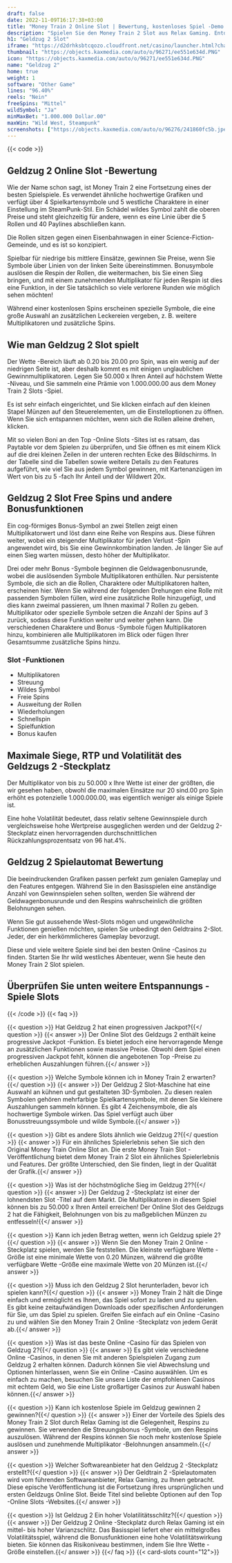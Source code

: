 ```yaml
---
draft: false
date: 2022-11-09T16:17:38+03:00
title: "Money Train 2 Online Slot | Bewertung, kostenloses Spiel -Demo & Bonus"
description: "Spielen Sie den Money Train 2 Slot aus Relax Gaming. Entdecken Sie die Details hier bei, einschließlich Gameplay, Funktionen und wie Sie die Top -Boni beanspruchen."
h1: "Geldzug 2 Slot"
iframe: "https://d2drhksbtcqozo.cloudfront.net/casino/launcher.html?channel=web&gameid=moneytrain2&moneymode=fun&jurisdiction=MT"
thumbnail: "https://objects.kaxmedia.com/auto/o/96271/ee551e634d.PNG"
icon: "https://objects.kaxmedia.com/auto/o/96271/ee551e634d.PNG"
name: "Geldzug 2"
home: true
weight: 1
software: "Other Game"
lines: "96.40%"
reels: "Nein"
freeSpins: "Mittel"
wildSymbol: "Ja"
minMaxBet: "1.000.000 Dollar.00"
maxWin: "Wild West, Steampunk"
screenshots: ["https://objects.kaxmedia.com/auto/o/96276/241860fc5b.jpeg"]
---
```


{{< code >}}<h2>Geldzug 2 Online Slot -Bewertung</h2><p>Wie der Name schon sagt, ist Money Train 2 eine Fortsetzung eines der besten Spielspiele. Es verwendet ähnliche hochwertige Grafiken und verfügt über 4 Spielkartensymbole und 5 westliche Charaktere in einer Einstellung im SteamPunk-Stil. Ein Schädel wildes Symbol zahlt die oberen Preise und steht gleichzeitig für andere, wenn es eine Linie über die 5 Rollen und 40 Paylines abschließen kann.</p><p>Die Rollen sitzen gegen einen Eisenbahnwagen in einer Science-Fiction-Gemeinde, und es ist so konzipiert.</p><p>Spielbar für niedrige bis mittlere Einsätze, gewinnen Sie Preise, wenn Sie Symbole über Linien von der linken Seite übereinstimmen. Bonusymbole auslösen die Respin der Rollen, die weitermachen, bis Sie einen Sieg bringen, und mit einem zunehmenden Multiplikator für jeden Respin ist dies eine Funktion, in der Sie tatsächlich so viele verlorene Runden wie möglich sehen möchten!</p><p>Während einer kostenlosen Spins erscheinen spezielle Symbole, die eine große Auswahl an zusätzlichen Leckereien vergeben, z. B. weitere Multiplikatoren und zusätzliche Spins.</p><h2>Wie man Geldzug 2 Slot spielt</h2><p>Der Wette -Bereich läuft ab 0.20 bis 20.00 pro Spin, was ein wenig auf der niedrigen Seite ist, aber deshalb kommt es mit einigen unglaublichen Gewinnmultiplikatoren. Legen Sie 50.000 x Ihren Anteil auf höchstem Wette -Niveau, und Sie sammeln eine Prämie von 1.000.000.00 aus dem Money Train 2 Slots -Spiel.</p><p>Es ist sehr einfach eingerichtet, und Sie klicken einfach auf den kleinen Stapel Münzen auf den Steuerelementen, um die Einstelloptionen zu öffnen. Wenn Sie sich entspannen möchten, wenn sich die Rollen alleine drehen, klicken.</p><p>Mit so vielen Boni an den Top -Online Slots -Sites ist es ratsam, das Paytable vor dem Spielen zu überprüfen, und Sie öffnen es mit einem Klick auf die drei kleinen Zeilen in der unteren rechten Ecke des Bildschirms. In der Tabelle sind die Tabellen sowie weitere Details zu den Features aufgeführt, wie viel Sie aus jedem Symbol gewinnen, mit Kartenanzügen im Wert von bis zu 5 -fach Ihr Anteil und der Wildwert 20x.</p><h2>Geldzug 2 Slot Free Spins und andere Bonusfunktionen</h2><p>Ein cog-förmiges Bonus-Symbol an zwei Stellen zeigt einen Multiplikatorwert und löst dann eine Reihe von Respins aus. Diese führen weiter, wobei ein steigender Multiplikator für jeden Verlust -Spin angewendet wird, bis Sie eine Gewinnkombination landen. Je länger Sie auf einen Sieg warten müssen, desto höher der Multiplikator.</p><p>Drei oder mehr Bonus -Symbole beginnen die Geldwagenbonusrunde, wobei die auslösenden Symbole Multiplikatoren enthüllen. Nur persistente Symbole, die sich an die Rollen, Charaktere oder Multiplikatoren halten, erscheinen hier. Wenn Sie während der folgenden Drehungen eine Rolle mit passenden Symbolen füllen, wird eine zusätzliche Rolle hinzugefügt, und dies kann zweimal passieren, um Ihnen maximal 7 Rollen zu geben. Multiplikator oder spezielle Symbole setzen die Anzahl der Spins auf 3 zurück, sodass diese Funktion weiter und weiter gehen kann. Die verschiedenen Charaktere und Bonus -Symbole fügen Multiplikatoren hinzu, kombinieren alle Multiplikatoren im Blick oder fügen Ihrer Gesamtsumme zusätzliche Spins hinzu.</p><h3>
Slot -Funktionen</h3><ul>
<li></span>
Multiplikatoren</li>
<li></span>
Streuung</li>
<li></span>
Wildes Symbol</li>
<li></span>
Freie Spins</li>
<li></span>
Ausweitung der Rollen</li>
<li></span>
Wiederholungen</li>
<li></span>
Schnellspin</li>
<li></span>
Spielfunktion</li>
<li></span>
Bonus kaufen</li></ul><h2>Maximale Siege, RTP und Volatilität des Geldzugs 2 -Steckplatz</h2><p>Der Multiplikator von bis zu 50.000 x Ihre Wette ist einer der größten, die wir gesehen haben, obwohl die maximalen Einsätze nur 20 sind.00 pro Spin erhöht es potenzielle 1.000.000.00, was eigentlich weniger als einige Spiele ist.</p><p>Eine hohe Volatilität bedeutet, dass relativ seltene Gewinnspiele durch vergleichsweise hohe Wertpreise ausgeglichen werden und der Geldzug 2-Steckplatz einen hervorragenden durchschnittlichen Rückzahlungsprozentsatz von 96 hat.4%.</p><h2>Geldzug 2 Spielautomat Bewertung</h2><p>Die beeindruckenden Grafiken passen perfekt zum genialen Gameplay und den Features entgegen. Während Sie in den Basisspielen eine anständige Anzahl von Gewinnspielen sehen sollten, werden Sie während der Geldwagenbonusrunde und den Respins wahrscheinlich die größten Belohnungen sehen.</p><p>Wenn Sie gut aussehende West-Slots mögen und ungewöhnliche Funktionen genießen möchten, spielen Sie unbedingt den Geldtrains 2-Slot. Jeder, der ein herkömmlicheres Gameplay bevorzugt.</p><p>Diese und viele weitere Spiele sind bei den besten Online -Casinos zu finden. Starten Sie Ihr wild westliches Abenteuer, wenn Sie heute den Money Train 2 Slot spielen.</p><h2>Überprüfen Sie unten weitere Entspannungs -Spiele Slots</h2>
{{< /code >}}
{{< faq >}}

{{< question >}} Hat Geldzug 2 hat einen progressiven Jackpot?{{</ question >}}
{{< answer >}} Der Online Slot des Geldzugs 2 enthält keine progressive Jackpot -Funktion. Es bietet jedoch eine hervorragende Menge an zusätzlichen Funktionen sowie massive Preise. Obwohl dem Spiel einen progressiven Jackpot fehlt, können die angebotenen Top -Preise zu erheblichen Auszahlungen führen.{{</ answer >}}

{{< question >}} Welche Symbole können ich in Money Train 2 erwarten?{{</ question >}}
{{< answer >}} Der Geldzug 2 Slot-Maschine hat eine Auswahl an kühnen und gut gestalteten 3D-Symbolen. Zu diesen realen Symbolen gehören mehrfarbige Spielkartensymbole, mit denen Sie kleinere Auszahlungen sammeln können. Es gibt 4 Zeichensymbole, die als hochwertige Symbole wirken. Das Spiel verfügt auch über Bonusstreuungssymbole und wilde Symbole.{{</ answer >}}

{{< question >}} Gibt es andere Slots ähnlich wie Geldzug 2?{{</ question >}}
{{< answer >}} Für ein ähnliches Spielerlebnis sehen Sie sich den Original Money Train Online Slot an. Die erste Money Train Slot -Veröffentlichung bietet dem Money Train 2 Slot ein ähnliches Spielerlebnis und Features. Der größte Unterschied, den Sie finden, liegt in der Qualität der Grafik.{{</ answer >}}

{{< question >}} Was ist der höchstmögliche Sieg im Geldzug 2??{{</ question >}}
{{< answer >}} Der Geldzug 2 -Steckplatz ist einer der lohnendsten Slot -Titel auf dem Markt. Die Multiplikatoren in diesem Spiel können bis zu 50.000 x Ihren Anteil erreichen! Der Online Slot des Geldzugs 2 hat die Fähigkeit, Belohnungen von bis zu maßgeblichen Münzen zu entfesseln!{{</ answer >}}

{{< question >}} Kann ich jeden Betrag wetten, wenn ich Geldzug spiele 2?{{</ question >}}
{{< answer >}} Wenn Sie den Money Train 2 Online -Steckplatz spielen, werden Sie feststellen. Die kleinste verfügbare Wette -Größe ist eine minimale Wette von 0.20 Münzen, während die größte verfügbare Wette -Größe eine maximale Wette von 20 Münzen ist.{{</ answer >}}

{{< question >}} Muss ich den Geldzug 2 Slot herunterladen, bevor ich spielen kann?{{</ question >}}
{{< answer >}} Money Train 2 hält die Dinge einfach und ermöglicht es Ihnen, das Spiel sofort zu laden und zu spielen. Es gibt keine zeitaufwändigen Downloads oder spezifischen Anforderungen für Sie, um das Spiel zu spielen. Greifen Sie einfach auf ein Online -Casino zu und wählen Sie den Money Train 2 Online -Steckplatz von jedem Gerät ab.{{</ answer >}}

{{< question >}} Was ist das beste Online -Casino für das Spielen von Geldzug 2?{{</ question >}}
{{< answer >}} Es gibt viele verschiedene Online -Casinos, in denen Sie mit anderen Spielspielen Zugang zum Geldzug 2 erhalten können. Dadurch können Sie viel Abwechslung und Optionen hinterlassen, wenn Sie ein Online -Casino auswählen. Um es einfach zu machen, besuchen Sie unsere Liste der empfohlenen Casinos mit echtem Geld, wo Sie eine Liste großartiger Casinos zur Auswahl haben können.{{</ answer >}}

{{< question >}} Kann ich kostenlose Spiele im Geldzug gewinnen 2 gewinnen?{{</ question >}}
{{< answer >}} Einer der Vorteile des Spiels des Money Train 2 Slot durch Relax Gaming ist die Gelegenheit, Respins zu gewinnen. Sie verwenden die Streuungsbonus -Symbole, um den Respins auszulösen. Während der Respins können Sie noch mehr kostenlose Spiele auslösen und zunehmende Multiplikator -Belohnungen ansammeln.{{</ answer >}}

{{< question >}} Welcher Softwareanbieter hat den Geldzug 2 -Steckplatz erstellt?{{</ question >}}
{{< answer >}} Der Geldtrain 2 -Spielautomaten wird vom führenden Softwareanbieter, Relax Gaming, zu Ihnen gebracht. Diese epische Veröffentlichung ist die Fortsetzung ihres ursprünglichen und ersten Geldzugs Online Slot. Beide Titel sind beliebte Optionen auf den Top -Online Slots -Websites.{{</ answer >}}

{{< question >}} Ist Geldzug 2 Ein hoher Volatilitätsschlitz?{{</ question >}}
{{< answer >}} Der Geldzug 2 Online -Steckplatz durch Relax Gaming ist ein mittel- bis hoher Varianzschlitz. Das Basisspiel liefert eher ein mittelgroßes Volatilitätsspiel, während die Bonusfunktionen eine hohe Volatilitätswirkung bieten. Sie können das Risikoniveau bestimmen, indem Sie Ihre Wette -Größe einstellen.{{</ answer >}}
{{</ faq >}}
{{< card-slots count="12">}}